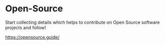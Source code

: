 # Open-Source
Start collecting details which helps to contribute on Open Source software projects and follow!

https://opensource.guide/

